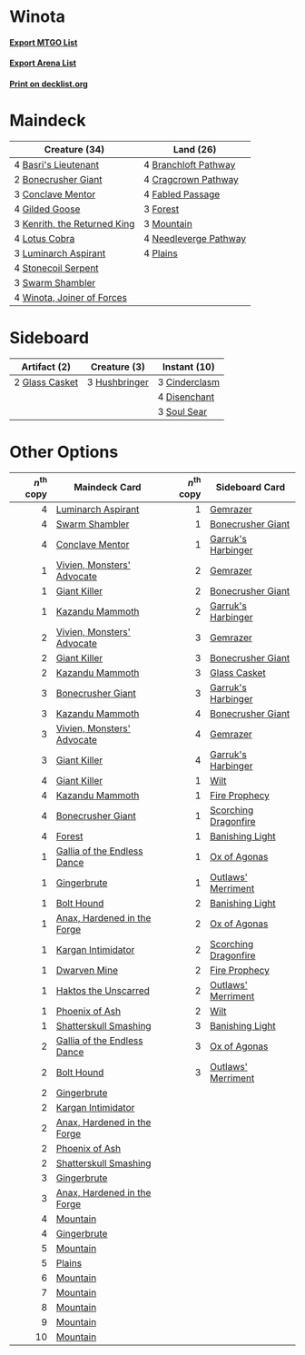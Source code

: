 # Winota

#### [Export MTGO List](../collection/Winota/Winota.txt)
#### [Export Arena List](../collection/Winota/Winota_arena.txt)
#### [Print on decklist.org](http://decklist.org/?deckmain=4%09Basri's%20Lieutenant%0A2%09Bonecrusher%20Giant%0A4%09Branchloft%20Pathway%0A3%09Conclave%20Mentor%0A4%09Cragcrown%20Pathway%0A4%09Fabled%20Passage%0A3%09Forest%0A4%09Gilded%20Goose%0A3%09Kenrith,%20the%20Returned%20King%0A4%09Lotus%20Cobra%0A3%09Luminarch%20Aspirant%0A3%09Mountain%0A4%09Needleverge%20Pathway%0A4%09Plains%0A4%09Stonecoil%20Serpent%0A3%09Swarm%20Shambler%0A4%09Winota,%20Joiner%20of%20Forces&deckside=3%09Cinderclasm%0A4%09Disenchant%0A2%09Glass%20Casket%0A3%09Hushbringer%0A3%09Soul%20Sear)
# Maindeck

|                                             Creature (34)                                             |                                           Land (26)                                            |
|-------------------------------------------------------------------------------------------------------|------------------------------------------------------------------------------------------------|
|4 [Basri's Lieutenant](http://gatherer.wizards.com/Pages/Card/Details.aspx?multiverseid=488904)        |4 [Branchloft Pathway](http://gatherer.wizards.com/Pages/Card/Details.aspx?multiverseid=491909) |
|2 [Bonecrusher Giant](http://gatherer.wizards.com/Pages/Card/Details.aspx?multiverseid=473077)         |4 [Cragcrown Pathway](http://gatherer.wizards.com/Pages/Card/Details.aspx?multiverseid=491915)  |
|3 [Conclave Mentor](http://gatherer.wizards.com/Pages/Card/Details.aspx?multiverseid=485539)           |4 [Fabled Passage](http://gatherer.wizards.com/Pages/Card/Details.aspx?multiverseid=473206)     |
|4 [Gilded Goose](http://gatherer.wizards.com/Pages/Card/Details.aspx?multiverseid=473122)              |3 [Forest](http://gatherer.wizards.com/Pages/Card/Details.aspx?multiverseid=439860)             |
|3 [Kenrith, the Returned King](http://gatherer.wizards.com/Pages/Card/Details.aspx?multiverseid=476052)|3 [Mountain](http://gatherer.wizards.com/Pages/Card/Details.aspx?multiverseid=439859)           |
|4 [Lotus Cobra](http://gatherer.wizards.com/Pages/Card/Details.aspx?multiverseid=438740)               |4 [Needleverge Pathway](http://gatherer.wizards.com/Pages/Card/Details.aspx?multiverseid=491918)|
|3 [Luminarch Aspirant](http://gatherer.wizards.com/Pages/Card/Details.aspx?multiverseid=491647)        |4 [Plains](http://gatherer.wizards.com/Pages/Card/Details.aspx?multiverseid=439856)             |
|4 [Stonecoil Serpent](http://gatherer.wizards.com/Pages/Card/Details.aspx?multiverseid=473197)         |                                                                                                |
|3 [Swarm Shambler](http://gatherer.wizards.com/Pages/Card/Details.aspx?multiverseid=491855)            |                                                                                                |
|4 [Winota, Joiner of Forces](http://gatherer.wizards.com/Pages/Card/Details.aspx?multiverseid=479736)  |                                                                                                |


# Sideboard

|                                      Artifact (2)                                       |                                      Creature (3)                                      |                                      Instant (10)                                      |
|-----------------------------------------------------------------------------------------|----------------------------------------------------------------------------------------|----------------------------------------------------------------------------------------|
|2 [Glass Casket](http://gatherer.wizards.com/Pages/Card/Details.aspx?multiverseid=472977)|3 [Hushbringer](http://gatherer.wizards.com/Pages/Card/Details.aspx?multiverseid=472980)|3 [Cinderclasm](http://gatherer.wizards.com/Pages/Card/Details.aspx?multiverseid=491776)|
|                                                                                         |                                                                                        |4 [Disenchant](http://gatherer.wizards.com/Pages/Card/Details.aspx?multiverseid=847)    |
|                                                                                         |                                                                                        |3 [Soul Sear](http://gatherer.wizards.com/Pages/Card/Details.aspx?multiverseid=485483)  |


# Other Options

|*n*<sup>th</sup> copy|                                            Maindeck Card                                             |*n*<sup>th</sup> copy|                                        Sideboard Card                                         |
|--------------------:|------------------------------------------------------------------------------------------------------|--------------------:|-----------------------------------------------------------------------------------------------|
|                    4|[Luminarch Aspirant](http://gatherer.wizards.com/Pages/Card/Details.aspx?multiverseid=491647)         |                    1|[Gemrazer](http://gatherer.wizards.com/Pages/Card/Details.aspx?multiverseid=479675)            |
|                    4|[Swarm Shambler](http://gatherer.wizards.com/Pages/Card/Details.aspx?multiverseid=491855)             |                    1|[Bonecrusher Giant](http://gatherer.wizards.com/Pages/Card/Details.aspx?multiverseid=473077)   |
|                    4|[Conclave Mentor](http://gatherer.wizards.com/Pages/Card/Details.aspx?multiverseid=485539)            |                    1|[Garruk's Harbinger](http://gatherer.wizards.com/Pages/Card/Details.aspx?multiverseid=485508)  |
|                    1|[Vivien, Monsters' Advocate](http://gatherer.wizards.com/Pages/Card/Details.aspx?multiverseid=479695) |                    2|[Gemrazer](http://gatherer.wizards.com/Pages/Card/Details.aspx?multiverseid=479675)            |
|                    1|[Giant Killer](http://gatherer.wizards.com/Pages/Card/Details.aspx?multiverseid=472976)               |                    2|[Bonecrusher Giant](http://gatherer.wizards.com/Pages/Card/Details.aspx?multiverseid=473077)   |
|                    1|[Kazandu Mammoth](http://gatherer.wizards.com/Pages/Card/Details.aspx?multiverseid=491835)            |                    2|[Garruk's Harbinger](http://gatherer.wizards.com/Pages/Card/Details.aspx?multiverseid=485508)  |
|                    2|[Vivien, Monsters' Advocate](http://gatherer.wizards.com/Pages/Card/Details.aspx?multiverseid=479695) |                    3|[Gemrazer](http://gatherer.wizards.com/Pages/Card/Details.aspx?multiverseid=479675)            |
|                    2|[Giant Killer](http://gatherer.wizards.com/Pages/Card/Details.aspx?multiverseid=472976)               |                    3|[Bonecrusher Giant](http://gatherer.wizards.com/Pages/Card/Details.aspx?multiverseid=473077)   |
|                    2|[Kazandu Mammoth](http://gatherer.wizards.com/Pages/Card/Details.aspx?multiverseid=491835)            |                    3|[Glass Casket](http://gatherer.wizards.com/Pages/Card/Details.aspx?multiverseid=472977)        |
|                    3|[Bonecrusher Giant](http://gatherer.wizards.com/Pages/Card/Details.aspx?multiverseid=473077)          |                    3|[Garruk's Harbinger](http://gatherer.wizards.com/Pages/Card/Details.aspx?multiverseid=485508)  |
|                    3|[Kazandu Mammoth](http://gatherer.wizards.com/Pages/Card/Details.aspx?multiverseid=491835)            |                    4|[Bonecrusher Giant](http://gatherer.wizards.com/Pages/Card/Details.aspx?multiverseid=473077)   |
|                    3|[Vivien, Monsters' Advocate](http://gatherer.wizards.com/Pages/Card/Details.aspx?multiverseid=479695) |                    4|[Gemrazer](http://gatherer.wizards.com/Pages/Card/Details.aspx?multiverseid=479675)            |
|                    3|[Giant Killer](http://gatherer.wizards.com/Pages/Card/Details.aspx?multiverseid=472976)               |                    4|[Garruk's Harbinger](http://gatherer.wizards.com/Pages/Card/Details.aspx?multiverseid=485508)  |
|                    4|[Giant Killer](http://gatherer.wizards.com/Pages/Card/Details.aspx?multiverseid=472976)               |                    1|[Wilt](http://gatherer.wizards.com/Pages/Card/Details.aspx?multiverseid=479696)                |
|                    4|[Kazandu Mammoth](http://gatherer.wizards.com/Pages/Card/Details.aspx?multiverseid=491835)            |                    1|[Fire Prophecy](http://gatherer.wizards.com/Pages/Card/Details.aspx?multiverseid=479636)       |
|                    4|[Bonecrusher Giant](http://gatherer.wizards.com/Pages/Card/Details.aspx?multiverseid=473077)          |                    1|[Scorching Dragonfire](http://gatherer.wizards.com/Pages/Card/Details.aspx?multiverseid=473101)|
|                    4|[Forest](http://gatherer.wizards.com/Pages/Card/Details.aspx?multiverseid=439860)                     |                    1|[Banishing Light](http://gatherer.wizards.com/Pages/Card/Details.aspx?multiverseid=405135)     |
|                    1|[Gallia of the Endless Dance](http://gatherer.wizards.com/Pages/Card/Details.aspx?multiverseid=476468)|                    1|[Ox of Agonas](http://gatherer.wizards.com/Pages/Card/Details.aspx?multiverseid=476398)        |
|                    1|[Gingerbrute](http://gatherer.wizards.com/Pages/Card/Details.aspx?multiverseid=473181)                |                    1|[Outlaws' Merriment](http://gatherer.wizards.com/Pages/Card/Details.aspx?multiverseid=473160)  |
|                    1|[Bolt Hound](http://gatherer.wizards.com/Pages/Card/Details.aspx?multiverseid=485454)                 |                    2|[Banishing Light](http://gatherer.wizards.com/Pages/Card/Details.aspx?multiverseid=405135)     |
|                    1|[Anax, Hardened in the Forge](http://gatherer.wizards.com/Pages/Card/Details.aspx?multiverseid=476376)|                    2|[Ox of Agonas](http://gatherer.wizards.com/Pages/Card/Details.aspx?multiverseid=476398)        |
|                    1|[Kargan Intimidator](http://gatherer.wizards.com/Pages/Card/Details.aspx?multiverseid=491785)         |                    2|[Scorching Dragonfire](http://gatherer.wizards.com/Pages/Card/Details.aspx?multiverseid=473101)|
|                    1|[Dwarven Mine](http://gatherer.wizards.com/Pages/Card/Details.aspx?multiverseid=473205)               |                    2|[Fire Prophecy](http://gatherer.wizards.com/Pages/Card/Details.aspx?multiverseid=479636)       |
|                    1|[Haktos the Unscarred](http://gatherer.wizards.com/Pages/Card/Details.aspx?multiverseid=476469)       |                    2|[Outlaws' Merriment](http://gatherer.wizards.com/Pages/Card/Details.aspx?multiverseid=473160)  |
|                    1|[Phoenix of Ash](http://gatherer.wizards.com/Pages/Card/Details.aspx?multiverseid=476399)             |                    2|[Wilt](http://gatherer.wizards.com/Pages/Card/Details.aspx?multiverseid=479696)                |
|                    1|[Shatterskull Smashing](http://gatherer.wizards.com/Pages/Card/Details.aspx?multiverseid=491802)      |                    3|[Banishing Light](http://gatherer.wizards.com/Pages/Card/Details.aspx?multiverseid=405135)     |
|                    2|[Gallia of the Endless Dance](http://gatherer.wizards.com/Pages/Card/Details.aspx?multiverseid=476468)|                    3|[Ox of Agonas](http://gatherer.wizards.com/Pages/Card/Details.aspx?multiverseid=476398)        |
|                    2|[Bolt Hound](http://gatherer.wizards.com/Pages/Card/Details.aspx?multiverseid=485454)                 |                    3|[Outlaws' Merriment](http://gatherer.wizards.com/Pages/Card/Details.aspx?multiverseid=473160)  |
|                    2|[Gingerbrute](http://gatherer.wizards.com/Pages/Card/Details.aspx?multiverseid=473181)                |                     |                                                                                               |
|                    2|[Kargan Intimidator](http://gatherer.wizards.com/Pages/Card/Details.aspx?multiverseid=491785)         |                     |                                                                                               |
|                    2|[Anax, Hardened in the Forge](http://gatherer.wizards.com/Pages/Card/Details.aspx?multiverseid=476376)|                     |                                                                                               |
|                    2|[Phoenix of Ash](http://gatherer.wizards.com/Pages/Card/Details.aspx?multiverseid=476399)             |                     |                                                                                               |
|                    2|[Shatterskull Smashing](http://gatherer.wizards.com/Pages/Card/Details.aspx?multiverseid=491802)      |                     |                                                                                               |
|                    3|[Gingerbrute](http://gatherer.wizards.com/Pages/Card/Details.aspx?multiverseid=473181)                |                     |                                                                                               |
|                    3|[Anax, Hardened in the Forge](http://gatherer.wizards.com/Pages/Card/Details.aspx?multiverseid=476376)|                     |                                                                                               |
|                    4|[Mountain](http://gatherer.wizards.com/Pages/Card/Details.aspx?multiverseid=439859)                   |                     |                                                                                               |
|                    4|[Gingerbrute](http://gatherer.wizards.com/Pages/Card/Details.aspx?multiverseid=473181)                |                     |                                                                                               |
|                    5|[Mountain](http://gatherer.wizards.com/Pages/Card/Details.aspx?multiverseid=439859)                   |                     |                                                                                               |
|                    5|[Plains](http://gatherer.wizards.com/Pages/Card/Details.aspx?multiverseid=439856)                     |                     |                                                                                               |
|                    6|[Mountain](http://gatherer.wizards.com/Pages/Card/Details.aspx?multiverseid=439859)                   |                     |                                                                                               |
|                    7|[Mountain](http://gatherer.wizards.com/Pages/Card/Details.aspx?multiverseid=439859)                   |                     |                                                                                               |
|                    8|[Mountain](http://gatherer.wizards.com/Pages/Card/Details.aspx?multiverseid=439859)                   |                     |                                                                                               |
|                    9|[Mountain](http://gatherer.wizards.com/Pages/Card/Details.aspx?multiverseid=439859)                   |                     |                                                                                               |
|                   10|[Mountain](http://gatherer.wizards.com/Pages/Card/Details.aspx?multiverseid=439859)                   |                     |                                                                                               |

